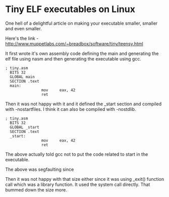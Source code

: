 # Tiny ELF executables on Linux

One hell of a delightful article on making your executable smaller, smaller and even smaller.

Here's the link - http://www.muppetlabs.com/~breadbox/software/tiny/teensy.html

It first wrote it's own assembly code defining the main and generating the elf file using nasm and then generating the executable using gcc.

```
; tiny.asm
  BITS 32
  GLOBAL main
  SECTION .text
  main:
                mov     eax, 42
                ret
```

Then it was not happy with it and it defined the _start section and compiled with -nostartfiles. I think it can also be compiled with -nostdlib.
```
; tiny.asm
  BITS 32
  GLOBAL _start
  SECTION .text
  _start:
                mov     eax, 42
                ret
```

The above actually told gcc not to put the code related to start in the executable.

The above was segfaulting since

Then it was not happy with that size either since it was using _exit() function call which was a library function. It used the system call directly. That bummed down the size more.
